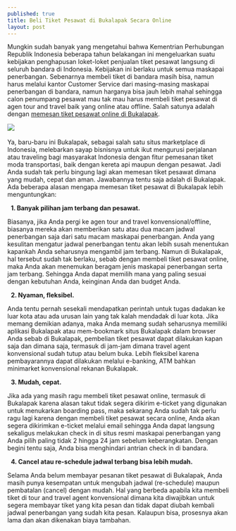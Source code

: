 ```yaml
---
published: true
title: Beli Tiket Pesawat di Bukalapak Secara Online
layout: post
---
```

<p>Mungkin sudah banyak yang mengetahui bahwa Kementrian Perhubungan Republik Indonesia beberapa tahun belakangan ini mengeluarkan suatu kebijakan penghapusan loket-loket penjualan tiket pesawat langsung di seluruh bandara di Indonesia. Kebijakan ini berlaku untuk semua maskapai penerbangan. Sebenarnya membeli tiket di bandara masih bisa, namun harus melalui kantor Customer Service dari masing-masing maskapai penerbangan di bandara, namun harganya bisa jauh lebih mahal sehingga calon penumpang pesawat mau tak mau harus membeli tiket pesawat di agen tour and travel baik yang online atau offline. Salah satunya adalah dengan <a href="https://www.bukalapak.com/tiket-pesawat">memesan tiket pesawat online di Bukalapak</a>.</p>

<img src="https://i.ytimg.com/vi/2OKnJG0Vw7c/hqdefault.jpg">
 
<p>Ya, baru-baru ini Bukalapak, sebagai salah satu situs marketplace di Indonesia, melebarkan sayap bisnisnya untuk ikut mengurusi perjalanan atau traveling bagi masyarakat Indonesia dengan fitur pemesanan tiket moda transportasi, baik dengan kereta api maupun dengan pesawat. Jadi Anda sudah tak perlu bingung lagi akan memesan tiket pesawat dimana yang mudah, cepat dan aman. Jawabannya tentu saja adalah di Bukalapak. Ada beberapa alasan mengapa memesan tiket pesawat di Bukalapak lebih menguntungkan:</p>
 
<b>1. Banyak pilihan jam terbang dan pesawat.</b>
<p>Biasanya, jika Anda pergi ke agen tour and travel konvensional/offline, biasanya mereka akan memberikan satu atau dua macam jadwal penerbangan saja dari satu macam maskapai penerbangan. Anda yang kesulitan mengatur jadwal penerbangan tentu akan lebih susah menentukan kapankah Anda seharusnya mengambil jam terbang. Namun di Bukalapak, hal tersebut sudah tak berlaku, sebab dengan membeli tiket pesawat online, maka Anda akan menemukan beragam jenis maskapai penerbangan serta jam terbang. Sehingga Anda dapat memilih mana yang paling sesuai dengan kebutuhan Anda, keinginan Anda dan budget Anda.</p>
 
<b>2. Nyaman, fleksibel.</b>
<p>Anda tentu pernah sesekali mendapatkan perintah untuk tugas dadakan ke luar kota atau ada urusan lain yang tak kalah mendadak di luar kota. Jika memang demikian adanya, maka Anda memang sudah seharusnya memiliki aplikasi Bukalapak atau mem-bookmark situs Bukalapak dalam browser Anda sebab di Bukalapak, pembelian tiket pesawat dapat dilakukan kapan saja dan dimana saja, termasuk di jam-jam dimana travel agent konvensional sudah tutup atau belum buka. Lebih fleksibel karena pembayarannya dapat dilakukan melalui e-banking, ATM bahkan minimarket konvensional rekanan Bukalapak.</p>
 
<b>3. Mudah, cepat.</b>
<p>Jika ada yang masih ragu membeli tiket pesawat online, termasuk di Bukalapak karena alasan takut tidak segera dikirim e-ticket yang digunakan untuk menukarkan boarding pass, maka sekarang Anda sudah tak perlu ragu lagi karena dengan membeli tiket pesawat secara online, Anda akan segera dikirimkan e-ticket melalui email sehingga Anda dapat langsung sekaligus melakukan check in di situs resmi maskapai penerbangan yang Anda pilih paling tidak 2 hingga 24 jam sebelum keberangkatan. Dengan begini tentu saja, Anda bisa menghindari antrian check in di bandara.</p>
 
<b>4. Cancel atau re-schedule jadwal terbang bisa lebih mudah.</b>
<p>Selama Anda belum membayar pesanan tiket pesawat di Bukalapak, Anda masih punya kesempatan untuk mengubah jadwal (re-schedule) maupun pembatalan (cancel) dengan mudah. Hal yang berbeda apabila kita membeli tiket di tour and travel agent konvensional dimana kita diwajibkan untuk segera membayar tiket yang kita pesan dan tidak dapat diubah kembali jadwal penerbangan yang sudah kita pesan. Kalaupun bisa, prosesnya akan lama dan akan dikenakan biaya tambahan.</p>
